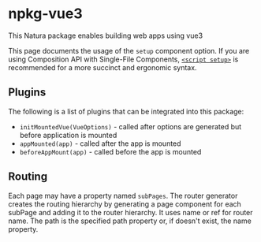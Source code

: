 # npkg-vue3
This Natura package enables building web apps using vue3

This page documents the usage of the `setup` component option. If you are using Composition API with Single-File Components, [`<script setup>`](/api/sfc-script-setup.html) is recommended for a more succinct and ergonomic syntax.

## Plugins
The following is a list of plugins that can be integrated into this package:
* `initMountedVue(VueOptions)` - called after options are generated but before application is mounted
* `appMounted(app)` - called after the app is mounted
* `beforeAppMount(app)` - called before the app is mounted

## Routing
Each page may have a property named `subPages`. The router generator creates the routing hierarchy by generating a page component for each subPage and adding it to the router hierarchy. It uses name or ref for router name. The path is the specified path property or, if doesn't exist, the name property.